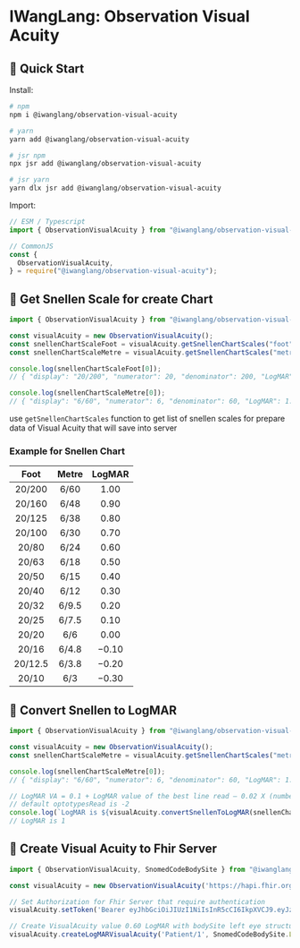 # IWangLang: Observation Visual Acuity

## 🚀 Quick Start

Install:

```bash
# npm
npm i @iwanglang/observation-visual-acuity

# yarn
yarn add @iwanglang/observation-visual-acuity

# jsr npm
npx jsr add @iwanglang/observation-visual-acuity

# jsr yarn
yarn dlx jsr add @iwanglang/observation-visual-acuity

```

Import:

```js
// ESM / Typescript
import { ObservationVisualAcuity } from "@iwanglang/observation-visual-acuity";

// CommonJS
const {
  ObservationVisualAcuity,
} = require("@iwanglang/observation-visual-acuity");
```

## 🥸 Get Snellen Scale for create Chart

```typescript
import { ObservationVisualAcuity } from "@iwanglang/observation-visual-acuity";

const visualAcuity = new ObservationVisualAcuity();
const snellenChartScaleFoot = visualAcuity.getSnellenChartScales("foot");
const snellenChartScaleMetre = visualAcuity.getSnellenChartScales("metre");

console.log(snellenChartScaleFoot[0]);
// { "display": "20/200", "numerator": 20, "denominator": 200, "LogMAR": 1.00 }

console.log(snellenChartScaleMetre[0]);
// { "display": "6/60", "numerator": 6, "denominator": 60, "LogMAR": 1.00 }
```

use `getSnellenChartScales` function to get list of snellen scales for prepare data of Visual Acuity that will save into server

### Example for Snellen Chart

|  Foot   | Metre | LogMAR |
| :-----: | :---: | :----: |
| 20/200  | 6/60  |  1.00  |
| 20/160  | 6/48  |  0.90  |
| 20/125  | 6/38  |  0.80  |
| 20/100  | 6/30  |  0.70  |
|  20/80  | 6/24  |  0.60  |
|  20/63  | 6/18  |  0.50  |
|  20/50  | 6/15  |  0.40  |
|  20/40  | 6/12  |  0.30  |
|  20/32  | 6/9.5 |  0.20  |
|  20/25  | 6/7.5 |  0.10  |
|  20/20  |  6/6  |  0.00  |
|  20/16  | 6/4.8 | −0.10  |
| 20/12.5 | 6/3.8 | −0.20  |
|  20/10  |  6/3  | −0.30  |

## 🥸 Convert Snellen to LogMAR

```typescript
import { ObservationVisualAcuity } from "@iwanglang/observation-visual-acuity";

const visualAcuity = new ObservationVisualAcuity();
const snellenChartScaleMetre = visualAcuity.getSnellenChartScales("metre");

console.log(snellenChartScaleMetre[0]);
// { "display": "6/60", "numerator": 6, "denominator": 60, "LogMAR": 1.00 }

// LogMAR VA = 0.1 + LogMAR value of the best line read – 0.02 X (number of optotypes read)
// default optotypesRead is -2
console.log(`LogMAR is ${visualAcuity.convertSnellenToLogMAR(snellenChartScaleMetre[0].numerator, snellenChartScaleMetre[0].denominator)}`);
// LogMAR is 1
```

## 🥸 Create Visual Acuity to Fhir Server

```typescript
import { ObservationVisualAcuity, SnomedCodeBodySite } from "@iwanglang/observation-visual-acuity";

const visualAcuity = new ObservationVisualAcuity('https://hapi.fhir.org/baseR4');

// Set Authorization for Fhir Server that require authentication
visualAcuity.setToken('Bearer eyJhbGciOiJIUzI1NiIsInR5cCI6IkpXVCJ9.eyJzdWIiOiIxMjM0NTY3ODkwIiwibmFtZSI6IkpvaG4gRG9lIiwiaWF0IjoxNTE2MjM5MDIyfQ.SflKxwRJSMeKKF2QT4fwpMeJf36POk6yJV_adQssw5c');

// Create VisualAcuity value 0.60 LogMAR with bodySite left eye structure to Fhir Server
visualAcuity.createLogMARVisualAcuity('Patient/1', SnomedCodeBodySite.LeftEyeStructure, 0.60);
```
